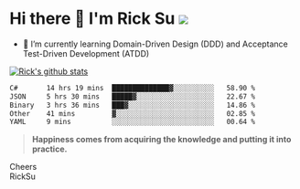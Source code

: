 # Hi there 👋 I'm Rick Su ![](https://komarev.com/ghpvc/?username=ricksu978)
<!--
**ricksu978/ricksu978** is a ✨ _special_ ✨ repository because its `README.md` (this file) appears on your GitHub profile.

Here are some ideas to get you started:

- 🔭 I’m currently working on ...
-->
- 🌱 I’m currently learning Domain-Driven Design (DDD) and Acceptance Test-Driven Development (ATDD)
<!--
- 👯 I’m looking to collaborate on ...
- 🤔 I’m looking for help with ...
- 💬 Ask me about ...
- 📫 How to reach me: ...
- 😄 Pronouns: ...
- ⚡ Fun fact: ...
-->
[![Rick's github stats](https://github-readme-stats.vercel.app/api?username=ricksu978&theme=dark)](https://github.com/ricksu978/ricksu978)

<!--START_SECTION:waka-->

```txt
C#       14 hrs 19 mins  ██████████████▓░░░░░░░░░░   58.90 %
JSON     5 hrs 30 mins   █████▓░░░░░░░░░░░░░░░░░░░   22.67 %
Binary   3 hrs 36 mins   ███▓░░░░░░░░░░░░░░░░░░░░░   14.86 %
Other    41 mins         ▓░░░░░░░░░░░░░░░░░░░░░░░░   02.85 %
YAML     9 mins          ░░░░░░░░░░░░░░░░░░░░░░░░░   00.64 %
```

<!--END_SECTION:waka-->

> **Happiness comes from acquiring the knowledge and putting it into practice.**

Cheers  
RickSu 
